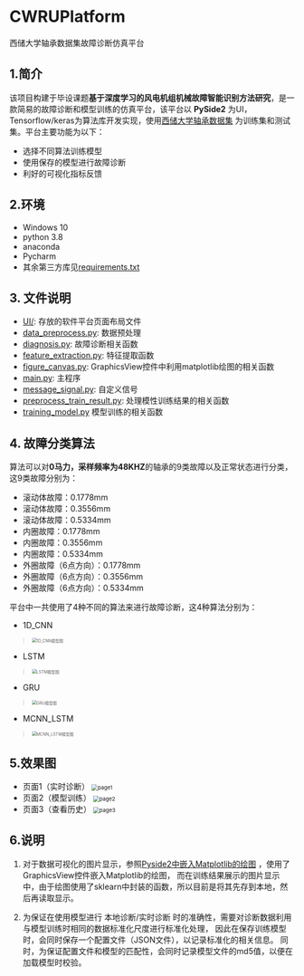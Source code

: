 # CWRUPlatform

西储大学轴承数据集故障诊断仿真平台

## 1.简介

该项目构建于毕设课题**基于深度学习的风电机组机械故障智能识别方法研究**，是一款简易的故障诊断和模型训练的仿真平台，该平台以
**PySide2**
为UI，Tensorflow/keras为算法库开发实现，使用[西储大学轴承数据集](https://www.cnblogs.com/gshang/p/10712809.html)
为训练集和测试集。平台主要功能为以下：

* 选择不同算法训练模型
* 使用保存的模型进行故障诊断
* 利好的可视化指标反馈

## 2.环境

* Windows 10
* python 3.8
* anaconda
* Pycharm
* 其余第三方库见[requirements.txt](requirements.txt)

## 3. 文件说明

* [UI/](UI): 存放的软件平台页面布局文件
* [data_preprocess.py](data_preprocess.py): 数据预处理
* [diagnosis.py](diagnosis.py): 故障诊断相关函数
* [feature_extraction.py](feature_extraction.py): 特征提取函数
* [figure_canvas.py](figure_canvas.py): GraphicsView控件中利用matplotlib绘图的相关函数
* [main.py](main.py): 主程序
* [message_signal.py](message_signal.py): 自定义信号
* [preprocess_train_result.py](preprocess_train_result.py): 处理模性训练结果的相关函数
* [training_model.py](training_model.py) 模型训练的相关函数

## 4. 故障分类算法

算法可以对**0马力，采样频率为48KHZ**的轴承的9类故障以及正常状态进行分类，这9类故障分别为：

* 滚动体故障：0.1778mm
* 滚动体故障：0.3556mm
* 滚动体故障：0.5334mm
* 内圈故障：0.1778mm
* 内圈故障：0.3556mm
* 内圈故障：0.5334mm
* 外圈故障（6点方向）：0.1778mm
* 外圈故障（6点方向）：0.3556mm
* 外圈故障（6点方向）：0.5334mm

平台中一共使用了4种不同的算法来进行故障诊断，这4种算法分别为：

* 1D_CNN

> <img src="img/1D_CNN.png" alt="1D_CNN模型图" style="zoom: 50%;" />

* LSTM

> <img src="img/LSTM.png" alt="LSTM模型图" style="zoom: 50%;" />

* GRU

> <img src="img/GRU.png" alt="GRU模型图" style="zoom: 50%;" />

* MCNN_LSTM

> <img src="img/MCNN_LSTM.png" alt="MCNN_LSTM模型图" style="zoom: 50%;" />

<!-- 对于故障诊断的算法以及数据的处理，参考了[Jiali Zhang](https://github.com/zhangjiali1201/keras_bearing_fault_diagnosis)的代码。 -->

## 5.效果图

* 页面1（实时诊断）
  <img src="img/img.png" alt="page1" style="zoom: 67%;" />
* 页面2（模型训练）
  <img src="img/img_1.png" alt="page2" style="zoom: 67%;" />
* 页面3（查看历史）
  <img src="img/img_2.png" alt="page3" style="zoom: 67%;" />

## 6.说明

1. 对于数据可视化的图片显示，参照[Pyside2中嵌入Matplotlib的绘图](https://blog.csdn.net/qq_28053421/article/details/113828372?spm=1001.2014.3001.5501)
，使用了 GraphicsView控件嵌入Matplotlib的绘图，
而在训练结果展示的图片显示中，由于绘图使用了sklearn中封装的函数，所以目前是将其先存到本地，然后再读取显示。

2. 为保证在使用模型进行 本地诊断/实时诊断 时的准确性，需要对诊断数据利用与模型训练时相同的数据标准化尺度进行标准化处理，
   因此在保存训练模型时，会同时保存一个配置文件（JSON文件），以记录标准化的相关信息。
   同时，为保证配置文件和模型的匹配性，会同时记录模型文件的md5值，以便在加载模型时校验。